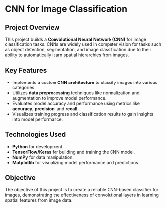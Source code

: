 # CNN for Image Classification

## Project Overview
This project builds a **Convolutional Neural Network (CNN)** for image classification tasks. CNNs are widely used in computer vision for tasks such as object detection, segmentation, and image classification due to their ability to automatically learn spatial hierarchies from images.

## Key Features
- Implements a custom **CNN architecture** to classify images into various categories.
- Utilizes **data preprocessing** techniques like normalization and augmentation to improve model performance.
- Evaluates model accuracy and performance using metrics like **accuracy**, **precision**, and **recall**.
- Visualizes training progress and classification results to gain insights into model performance.

## Technologies Used
- **Python** for development.
- **TensorFlow/Keras** for building and training the CNN model.
- **NumPy** for data manipulation.
- **Matplotlib** for visualizing model performance and predictions.

## Objective
The objective of this project is to create a reliable CNN-based classifier for images, demonstrating the effectiveness of convolutional layers in learning spatial features from image data.

